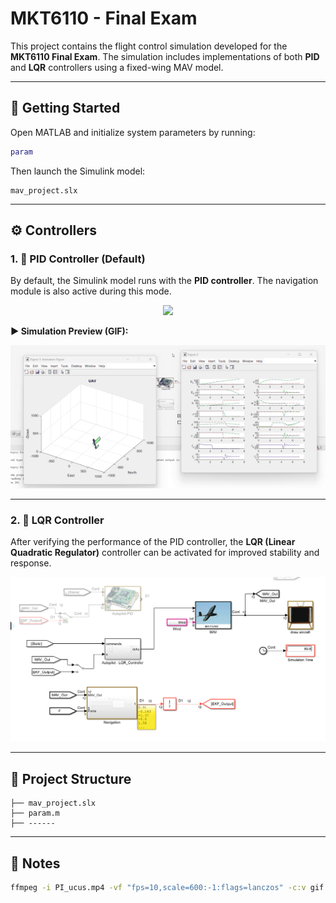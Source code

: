 # MKT6110 - Final Exam

This project contains the flight control simulation developed for the **MKT6110 Final Exam**. The simulation includes implementations of both **PID** and **LQR** controllers using a fixed-wing MAV model.

---

## 🚀 Getting Started

Open MATLAB and initialize system parameters by running:

```matlab
param
```

Then launch the Simulink model:

```
mav_project.slx
```

---

## ⚙️ Controllers

### 1. 📌 PID Controller (Default)

By default, the Simulink model runs with the **PID controller**. The navigation module is also active during this mode.

<p align="center">
  <img src="images_readme/PI.png" width="600"/>
</p>

**▶️ Simulation Preview (GIF):**  
<p align="center">
  <img src="images_readme/PI_ucus.gif" width="600"/>
</p>

---

### 2. 🎯 LQR Controller

After verifying the performance of the PID controller, the **LQR (Linear Quadratic Regulator)** controller can be activated for improved stability and response.

<p align="center">
  <img src="images_readme/LQR.png" width="600"/>
</p>

---

## 📁 Project Structure

```
├── mav_project.slx
├── param.m
├── ------
```

---

## 📝 Notes

```bash
ffmpeg -i PI_ucus.mp4 -vf "fps=10,scale=600:-1:flags=lanczos" -c:v gif PI_ucus.gif
```
